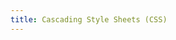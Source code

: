 ```yaml
---
title: Cascading Style Sheets (CSS)
---
```


<script context="module">
  export function load() {
    return {
      stuff: {
        title: 'Cascading Style Sheets (CSS)'
      }
    };
  }
</script>
